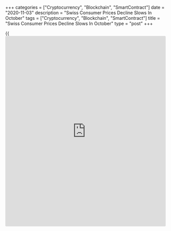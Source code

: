 +++
categories = ["Cryptocurrency", "Blockchain", "SmartContract"]
date = "2020-11-03"
description = "Swiss Consumer Prices Decline Slows In October"
tags = ["Cryptocurrency", "Blockchain", "SmartContract"]
title = "Swiss Consumer Prices Decline Slows In October"
type = "post"
+++

{{<iframe id="large-banner" src="https://www.bounty.group/#slide=5.0" width="100%" height="600" scrolling="no" style="border: 0px solid rgb(216, 221, 230); border-radius: 3px;">}}

Switzerland's consumer prices declined at a softer pace in October, data
from the Federal Statistical Office showed on Tuesday.

The consumer price index decreased 0.6 percent year-on-year in October,
following a 0.8 percent fall in September. This was in line with
economists' expectation.

On a monthly basis, consumer prices remained unchanged in October.

Prices for clothing and footwear, and glasses and [contact](https://www.playgroundfx.com/contact/) lenses
increased in October, while those for combined offers for fixed-line and
mobile communication, and other fruits declined.

The core CPI fell 0.1 percent annually in October and rose 0.1 percent
from the previous month.

The EU measure of harmonized index of consumer prices remained unchanged
monthly in October and declined 0.9 percent from the previous year.

For comments and feedback [contact](https://www.playgroundfx.com/contact/): editorial@rtt[news](https://www.letsplayfx.com/blog/forex-news-website/).com

[Economic News][1]

 **What parts of the world are seeing the best (and worst) economic
performances lately? Click[here][2] to check out our [Econ Scorecard][2]
and find out! See up-to-the-moment [ranking](https://www.playgroundfx.com/blog/crypto-exchange-ranking/)s for the best and worst
performers in [GDP][3], [unemployment rate][4], [inflation][5] and much
more.**

   1. www.rtt[news](https://www.letsplayfx.com/blog/forex-news-website/).com/Content/EconomicNews.aspx
   2. www.rtt[news](https://www.letsplayfx.com/blog/forex-news-website/).com/economic-scorecard/world-rank/retail-sales/highest-performance.aspx
   3. www.rtt[news](https://www.letsplayfx.com/blog/forex-news-website/).com/economic-scorecard/world-rank/GDP/highest-performance.aspx
   4. www.rtt[news](https://www.letsplayfx.com/blog/forex-news-website/).com/economic-scorecard/world-rank/unemployment-rate/lowest-performance.aspx
   5. www.rtt[news](https://www.letsplayfx.com/blog/forex-news-website/).com/economic-scorecard/world-rank/CPI/highest-performance.aspx